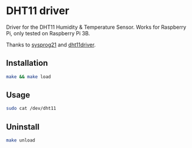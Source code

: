 # DHT11 driver

Driver for the DHT11 Humidity & Temperature Sensor. Works for Raspberry Pi, only tested on Raspberry Pi 3B.

Thanks to [sysprog21](https://github.com/sysprog21/lkmpg) and 
    [dht11driver](http://www.tortosaforum.com/raspberrypi/dht11driver.htm).

## Installation
```sh
make && make load
```

## Usage
```sh
sudo cat /dev/dht11
```

## Uninstall
```sh
make unload
```
